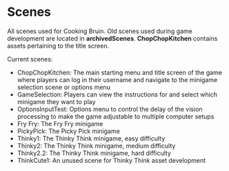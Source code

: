 # Scenes

All scenes used for Cooking Bruin. Old scenes used during game development are located in **archivedScenes**. **ChopChopKitchen** contains assets pertaining to the title screen.

Current scenes:
- ChopChopKitchen: The main starting menu and title screen of the game where players can log in their username and navigate to the minigame selection scene or options menu
- GameSelection: Players can view the instructions for and select which minigame they want to play
- OptionsInputTest: Options menu to control the delay of the vision processing to make the game adjustable to multiple computer setups
- Fry Fry: The Fry Fry minigame
- PickyPick: The Picky Pick minigame
- Thinky1: The Thinky Think minigame, easy difficulty
- Thinky2: The Thinky Think minigame, medium difficulty
- Thinky2.2: The Thinky Think minigame, hard difficulty
- ThinkCute1: An unused scene for Thinky Think asset development
